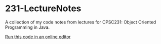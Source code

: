 # 231-LectureNotes
A collection of my code notes from lectures for CPSC231: Object Oriented Programming in Java. 

[Run this code in an online editor](https://replit.com/@studebaker/231-LectureNotes#Main.java)
